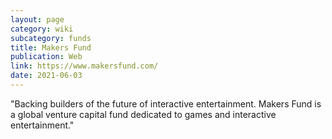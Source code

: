 ```yaml
---
layout: page
category: wiki
subcategory: funds
title: Makers Fund
publication: Web
link: https://www.makersfund.com/
date: 2021-06-03
---
```


"Backing builders of the future of interactive entertainment. Makers Fund is a global venture capital fund dedicated to games and interactive entertainment."

